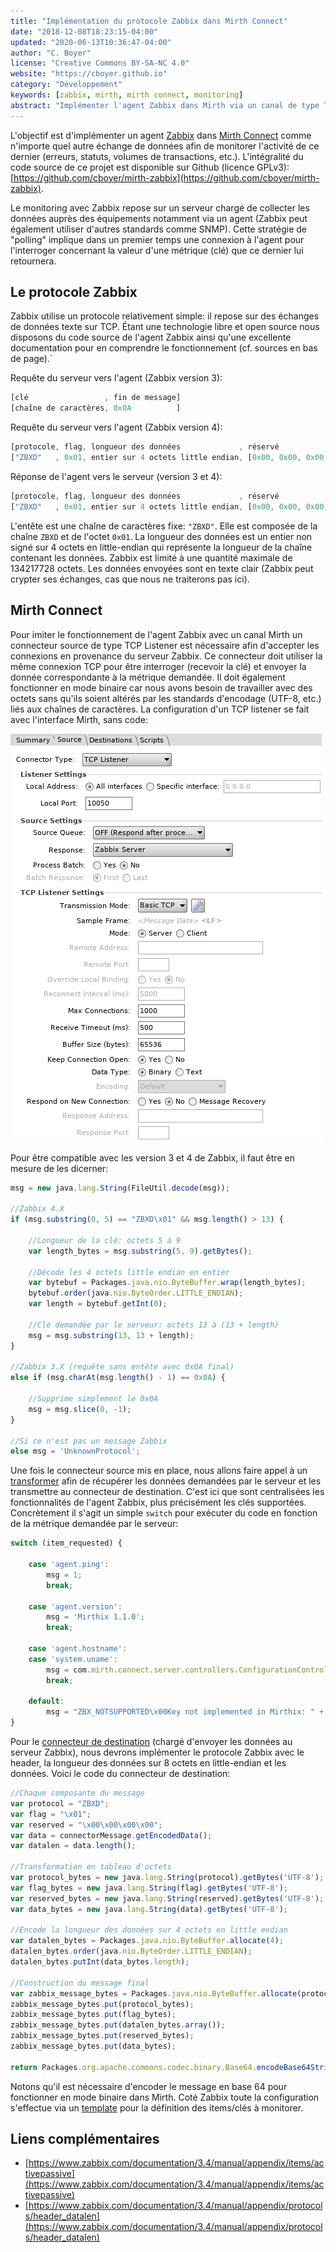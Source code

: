 ```yaml
---
title: "Implémentation du protocole Zabbix dans Mirth Connect"
date: "2018-12-08T18:23:15-04:00"
updated: "2020-06-13T10:36:47-04:00"
author: "C. Boyer"
license: "Creative Commons BY-SA-NC 4.0"
website: "https://cboyer.github.io"
category: "Développement"
keywords: [zabbix, mirth, mirth connect, monitoring]
abstract: "Implémenter l'agent Zabbix dans Mirth via un canal de type TCP Listener."
---
```


L'objectif est d'implémenter un agent [Zabbix](https://www.zabbix.com/) dans [Mirth Connect](https://www.nextgen.com/products-and-services/NextGen-Connect-Integration-Engine-Downloads) comme n'importe quel autre échange de données afin de monitorer l'activité de ce dernier (erreurs, statuts, volumes de transactions, etc.).
L'intégralité du code source de ce projet est disponible sur Github (licence GPLv3): [https://github.com/cboyer/mirth-zabbix](https://github.com/cboyer/mirth-zabbix).

Le monitoring avec Zabbix repose sur un serveur chargé de collecter les données auprès des équipements notamment via un agent (Zabbix peut également utiliser d'autres standards comme SNMP). Cette stratégie de "polling" implique dans un premier temps une connexion à l'agent pour l'interroger concernant la valeur d'une métrique (clé) que ce dernier lui retournera.


## Le protocole Zabbix

Zabbix utilise un protocole relativement simple: il repose sur des échanges de données texte sur TCP. Étant une technologie libre et open source nous disposons du code source de l'agent Zabbix ainsi qu'une excellente documentation pour en comprendre le fonctionnement (cf. sources en bas de page).`

Requête du serveur vers l'agent (Zabbix version 3):
```Javascript
[clé                 , fin de message]
[chaîne de caractères, 0x0A          ]
```

Requête du serveur vers l'agent (Zabbix version 4):
```Javascript
[protocole, flag, longueur des données             , réservé                 , clé (données)       ]
["ZBXD"   , 0x01, entier sur 4 octets little endian, [0x00, 0x00, 0x00, 0x00], chaîne de caractères]
```

Réponse de l'agent vers le serveur (version 3 et 4):
```Javascript
[protocole, flag, longueur des données             , réservé                 , réponse (données)   ]
["ZBXD"   , 0x01, entier sur 4 octets little endian, [0x00, 0x00, 0x00, 0x00], chaîne de caractères]
```

L'entête est une chaîne de caractères fixe: `"ZBXD"`. Elle est composée de la chaîne `ZBXD` et de l'octet `0x01`.
La longueur des données est un entier non signé sur 4 octets en little-endian qui représente la longueur de la chaîne contenant les données. Zabbix est limité à une quantité maximale de 134217728 octets.
Les données envoyées sont en texte clair (Zabbix peut crypter ses échanges, cas que nous ne traiterons pas ici).

## Mirth Connect

Pour imiter le fonctionnement de l'agent Zabbix avec un canal Mirth un connecteur source de type TCP Listener est nécessaire afin d'accepter les connexions en provenance du serveur Zabbix. Ce connecteur doit utiliser la même connexion TCP pour être interroger (recevoir la clé) et envoyer la donnée correspondante à la métrique demandée. Il doit également fonctionner en mode binaire car nous avons besoin de travailler avec des octets sans qu'ils soient altérés par les standards d'encodage (UTF-8, etc.) liés aux chaînes de caractères. 
La configuration d'un TCP listener se fait avec l'interface Mirth, sans code:

![Configuration du connecteur source](mirth_source.png)

Pour être compatible avec les version 3 et 4 de Zabbix, il faut être en mesure de les dicerner:

```javascript
msg = new java.lang.String(FileUtil.decode(msg));

//Zabbix 4.X
if (msg.substring(0, 5) == "ZBXD\x01" && msg.length() > 13) {

	//Longueur de la clé: octets 5 à 9
	var length_bytes = msg.substring(5, 9).getBytes();

	//Décode les 4 octets little endian en entier
	var bytebuf = Packages.java.nio.ByteBuffer.wrap(length_bytes);
	bytebuf.order(java.nio.ByteOrder.LITTLE_ENDIAN);
	var length = bytebuf.getInt(0);

	//Clé demandée par le serveur: octets 13 à (13 + length)
	msg = msg.substring(13, 13 + length);
}

//Zabbix 3.X (requête sans entête avec 0x0A final)
else if (msg.charAt(msg.length() - 1) == 0x0A) {

    //Supprime simplement le 0x0A
	msg = msg.slice(0, -1);
}

//Si ce n'est pas un message Zabbix
else msg = 'UnknownProtocol';
```


Une fois le connecteur source mis en place, nous allons faire appel à un [transformer](https://github.com/cboyer/mirth-zabbix/blob/master/src/destination_transformer.js) afin de récupérer les données demandées par le serveur et les transmettre au connecteur de destination. C'est ici que sont centralisées les fonctionnalités de l'agent Zabbix, plus précisément les clés supportées. Concrètement il s'agit un simple `switch` pour exécuter du code en fonction de la métrique demandée par le serveur:

```javascript
switch (item_requested) {

	case 'agent.ping':
		msg = 1;
		break;

	case 'agent.version':
		msg = 'Mirthix 1.1.0';
		break;

	case 'agent.hostname':
	case 'system.uname':
		msg = com.mirth.connect.server.controllers.ConfigurationController.getInstance().getServerName();
		break;

	default:
		msg = "ZBX_NOTSUPPORTED\x00Key not implemented in Mirthix: " + item_requested;
}
```

Pour le [connecteur de destination](https://github.com/cboyer/mirth-zabbix/blob/master/src/destination.js) (chargé d'envoyer les données au serveur Zabbix), nous devrons implémenter le protocole Zabbix avec le header, la longueur des données sur 8 octets en little-endian et les données.
Voici le code du connecteur de destination:

```javascript
//Chaque composante du message
var protocol = "ZBXD";
var flag = "\x01";
var reserved = "\x00\x00\x00\x00";
var data = connectorMessage.getEncodedData();
var datalen = data.length();

//Transformation en tableau d'octets
var protocol_bytes = new java.lang.String(protocol).getBytes('UTF-8');
var flag_bytes = new java.lang.String(flag).getBytes('UTF-8');
var reserved_bytes = new java.lang.String(reserved).getBytes('UTF-8');
var data_bytes = new java.lang.String(data).getBytes('UTF-8');

//Encode la longueur des données sur 4 octets en little endian
var datalen_bytes = Packages.java.nio.ByteBuffer.allocate(4);
datalen_bytes.order(java.nio.ByteOrder.LITTLE_ENDIAN);
datalen_bytes.putInt(data_bytes.length);

//Construction du message final
var zabbix_message_bytes = Packages.java.nio.ByteBuffer.allocate(protocol_bytes.length + flag_bytes.length + datalen_bytes.array().length + reserved_bytes.length + data_bytes.length);
zabbix_message_bytes.put(protocol_bytes);
zabbix_message_bytes.put(flag_bytes);
zabbix_message_bytes.put(datalen_bytes.array());
zabbix_message_bytes.put(reserved_bytes);
zabbix_message_bytes.put(data_bytes);

return Packages.org.apache.commons.codec.binary.Base64.encodeBase64String(zabbix_message_bytes.array());
```

Notons qu'il est nécessaire d'encoder le message en base 64 pour fonctionner en mode binaire dans Mirth.
Coté Zabbix toute la configuration s'effectue via un [template](https://github.com/cboyer/mirth-zabbix/blob/master/Zabbix/Zabbix_template.xml) pour la définition des items/clés à monitorer.


## Liens complémentaires

 - [https://www.zabbix.com/documentation/3.4/manual/appendix/items/activepassive](https://www.zabbix.com/documentation/3.4/manual/appendix/items/activepassive)
 - [https://www.zabbix.com/documentation/3.4/manual/appendix/protocols/header_datalen](https://www.zabbix.com/documentation/3.4/manual/appendix/protocols/header_datalen)
